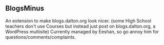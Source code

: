 BlogsMinus
---
An extension to make blogs.dalton.org look nicer. (some High School teachers don't use Courses but instead just post on blogs.dalton.org, a WordPress multisite)
Currently managed by Eeshan, so go annoy him for questions/comments/complaints.